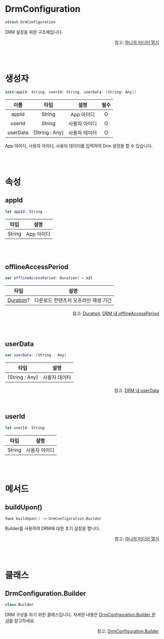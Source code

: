 # DrmConfiguration

```swift
struct DrmConfiguration
```
DRM 설정을 위한 구조체입니다.

<div align="right">
참고: <a href="../../how-to-use/home.md#하나의-미디어-열기">하나의 미디어 열기</a>
</div>

<br><br>
# 생성자
```swift
init(appId: String, userId: String, userData: [String: Any])
```

|이름|타입|설명|필수|
|:--:|:--:|:--:|:--:|
|appId|String|App 아이디|O|
|userId|String|사용자 아이디|O|
|userData|\[String : Any\]|사용자 데이터|O|

App 아이디, 사용자 아이디, 사용자 데이터를 입력하여 Drm 설정을 할 수 있습니다.

<br><br>
# 속성

## appId
```swift
let appId: String
```
|타입|설명|
|:--:|:--:|
|String|App 아이디|

<br><br>
## offlineAccessPeriod
```swift
var offlineAccessPeriod: Duration? = nil
```
|타입|설명|
|:--:|:--:|
|[Duration](../../struct/duration/home.md)?|다운로드 컨텐츠의 오프라인 재생 기간|

<div align="right">
참고: <a href="../../struct/duration/home.md">Duration</a>, 
<a href="../../../agent/home.md#drm">DRM 내 offlineAccessPeriod</a>
</div>

<br><br>
## userData
```swift
var userData: [String : Any]
```
|타입|설명|
|:--:|:--:|
|\[String : Any\]|사용자 데이터|

<div align="right">
참고: <a href="../../../agent/home.md#drm">DRM 내 userData</a>
</div

<br><br>
## userId
```swift
let userId: String
```
|타입|설명|
|:--:|:--:|
|String|사용자 아이디|

<br><br>
# 메서드

## buildUpon()
```swift
func buildUpon() -> DrmConfiguration.Builder
```
Builder를 사용하여 DRM에 대한 초기 설정을 합니다.

<div align="right">
참고: <a href="../../how-to-use/home.md#하나의-미디어-열기">하나의 미디어 열기</a>
</div>

<br><br>
# 클래스

## DrmConfiguration.Builder

```swift
class Builder
```

DRM 구성을 하기 위한 클래스입니다. 자세한 내용은 [DrmConfiguration.Builder 문서](../../class/drm-configuration-builder/home.md)를 참고하세요.

<div align="right">
참고: <a href="../../class/drm-configuration-builder/home.md">DrmConfiguration.Builder</a>
</div>
